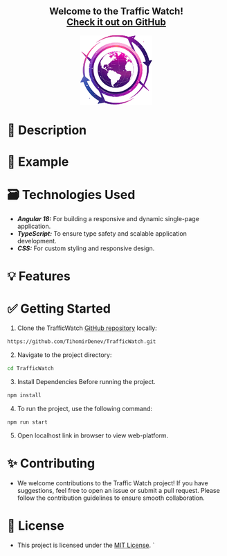 <h2 align="center">
  Welcome to the Traffic Watch! <br/>
  <a href="https://github.com/TihomirDenev/TrafficWatch" target="_blank">Check it out on GitHub</a>
</h2>
<div align="center">
  <img src="public/globe.png" alt="Traffic Watch" style="height: 160px;" />
</div>


# 📝 Description



# 🔎 Example


# 🗃️ Technologies Used

- **_Angular 18:_** For building a responsive and dynamic single-page application.
- **_TypeScript:_** To ensure type safety and scalable application development.
- **_CSS:_** For custom styling and responsive design.

# 💡 Features


# ✅ Getting Started

1. Clone the TrafficWatch [GitHub repository](https://github.com/TihomirDenev/TrafficWatch) locally:

```bash
https://github.com/TihomirDenev/TrafficWatch.git
```

2. Navigate to the project directory:

```bash
cd TrafficWatch
```

3. Install Dependencies Before running the project.

```bash
npm install
```

4. To run the project, use the following command:

```bash
npm run start
```

5. Open localhost link in browser to view web-platform.

# ✨ Contributing

- We welcome contributions to the Traffic Watch project! If you have suggestions, feel free to open an issue or submit a pull request. Please follow the contribution guidelines to ensure smooth collaboration.

# 📇 License

- This project is licensed under the [MIT License](https://opensource.org/licenses/MIT).
`
